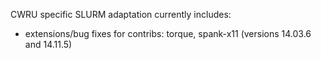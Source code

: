 CWRU specific SLURM adaptation currently includes:

- extensions/bug fixes for contribs: torque, spank-x11 (versions 14.03.6 and 14.11.5)
